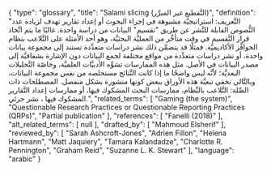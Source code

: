 {
    "type": "glossary",
    "title": "Salami slicing (التَّقطيع غير المبرَّر)",
    "definition": "التَّعريف: استراتيجيَّة مشبوهة في إجراء البحوث أو إعداد تقارير تهدف لزيادة عدد النُّصوص القابلة للنَّشر عن طريق \"تقسيم\" البيانات من دراسة واحدة. غالبًا ما يتم اتِّخاذ قرار التَّقسيم في وقت متأخِّر من العمليَّة البحثيَّة، وهو أحد الأمثلة على التَّلاعب بنظام الحوافِّز الأكاديميَّة. فمثلًا قد يتضمَّن ذلك نشر دراسات متعدِّدة تستند إلى مجموعة بيانات واحدة، أو نشر دراسات متعدِّدة من مواقع مختلفة لجمع البيانات دون الإشارة بشفافيَّة إلى مصدر البيانات في الأصل. مثل هذه الممارسات تشوِّه الأدبيَّات العلميَّة، وخاصّة التَّحليلات البعديَّة؛ لأنَّه ليس واضحًا ما إذا كانت  النَّتائج مستخلصة من نفس مجموعة البيانات، وبالتَّالي تخفي تبعيَّة هذه الأوراق ببعض كونها منشورة بشكل منفصل.  المصطلحات ذات الصِّلة: التَّلاعب بالنِّظام، ممارسات البحث المشكوك فيها، أو ممارسات إعداد التَّقارير المشكوك فيها ، نشر جزئي.",
    "related_terms": [
        "Gaming (the system)",
        "Questionable Research Practices or Questionable Reporting Practices (QRPs)",
        "Partial publication"
    ],
    "references": [
        "Fanelli (2018)"
    ],
    "alt_related_terms": [
        null
    ],
    "drafted_by": [
        "Mahmoud Elsherif"
    ],
    "reviewed_by": [
        "Sarah Ashcroft-Jones",
        "Adrien Fillon",
        "Helena Hartmann",
        "Matt Jaquiery",
        "Tamara Kalandadze",
        "Charlotte R. Pennington",
        "Graham Reid",
        "Suzanne L. K. Stewart"
    ],
    "language": "arabic"
}